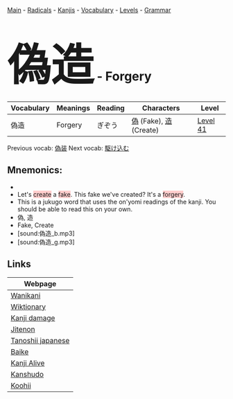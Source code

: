 <style> bigfont {font-size: 100px}</style>
[Main](../README.md) -
[Radicals](../radicals.md) -
[Kanjis](../kanjis.md) -
[Vocabulary](../vocabulary.md) -
[Levels](../levels.md) -
[Grammar](../grammar.md)
# <bigfont> 偽造</bigfont> - Forgery 

| Vocabulary | Meanings | Reading | Characters | Level |
| --- | --- | --- | --- | --- |
| 偽造 | Forgery | ぎぞう |  [偽](../kanjis/偽.md) (Fake), [造](../kanjis/造.md) (Create) | [Level 41](../levels/wk_level41.md) |

Previous vocab: [偽装](偽装.md) Next vocab: [駆け込む](駆け込む.md) 

## Mnemonics:

* 
* Let's <span style="background-color:#ffcccb"> create</span> a <span style="background-color:#ffcccb"> fake</span>. This fake we've created? It's a <span style="background-color:#ffcccb"> forgery</span>.
* This is a jukugo word that uses the on'yomi readings of the kanji. You should be able to read this on your own.
* 偽, 造
* Fake, Create
* [sound:偽造_b.mp3]
* [sound:偽造_g.mp3]


## Links 

| Webpage |
| --- |
| [Wanikani          ](https://www.wanikani.com/kanji/偽造) |
| [Wiktionary        ](https://en.wiktionary.org/wiki/偽造) |
| [Kanji damage      ](http://www.kanjidamage.com/kanji/search?utf8=✓&q=偽造) |
| [Jitenon           ](https://jitenon.com/kanji/偽造) |
| [Tanoshii japanese ](https://www.tanoshiijapanese.com/dictionary/kanji.cfm?k=偽造) |
| [Baike             ](https://baike.baidu.com/item/偽造) |
| [Kanji Alive       ](https://app.kanjialive.com/偽造) |
| [Kanshudo          ](https://www.kanshudo.com/searchmn?q=偽造) |
| [Koohii            ](https://kanji.koohii.com/study/kanji/偽造) |
